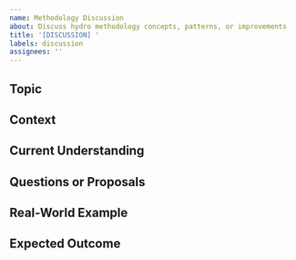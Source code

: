 ```yaml
---
name: Methodology Discussion
about: Discuss hydro methodology concepts, patterns, or improvements
title: '[DISCUSSION] '
labels: discussion
assignees: ''
---
```


## Topic
<!-- What aspect of hydro methodology would you like to discuss? -->

## Context
<!-- Describe your experience or observation that prompted this discussion -->

## Current Understanding
<!-- How do you currently understand this aspect of the methodology? -->

## Questions or Proposals
<!-- What specific questions do you have or changes do you propose? -->

## Real-World Example
<!-- If applicable, share a concrete example from your implementation -->

## Expected Outcome
<!-- What would you like to achieve through this discussion? -->